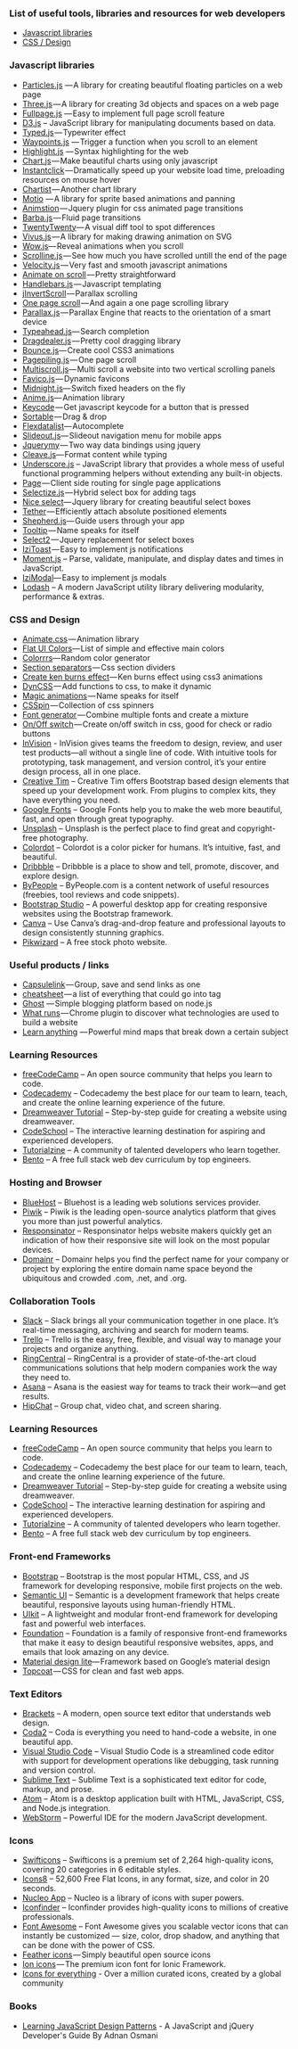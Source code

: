 ### List of useful tools, libraries and resources for web developers

* [Javascript libraries](#javascript-libraries)
* [CSS / Design](#css-and-design)


### Javascript libraries

* [Particles.js](http://vincentgarreau.com/particles.js/) — A library for creating beautiful floating particles on a web page
* [Three.js](https://threejs.org/) — A library for creating 3d objects and spaces on a web page
* [Fullpage.js](https://alvarotrigo.com/fullPage/#firstPage) — Easy to implement full page scroll feature
* [D3.js](https://d3js.org) – JavaScript library for manipulating documents based on data. 
* [Typed.js](http://www.mattboldt.com/demos/typed-js/) — Typewriter effect
* [Waypoints.js](http://imakewebthings.com/waypoints/) — Trigger a function when you scroll to an element
* [Highlight.js](https://highlightjs.org/) — Syntax highlighting for the web
* [Chart.js](http://www.chartjs.org/) — Make beautiful charts using only javascript
* [Instantclick](http://instantclick.io/) — Dramatically speed up your website load time, preloading resources on mouse hover
* [Chartist](http://gionkunz.github.io/chartist-js/index.html) — Another chart library
* [Motio](http://darsa.in/motio/#!introduction) — A library for sprite based animations and panning
* [Animstion](http://git.blivesta.com/animsition/) — Jquery plugin for css animated page transitions
* [Barba.js](https://github.com/luruke/barba.js) — Fluid page transitions
* [TwentyTwenty](http://zurb.com/playground/twentytwenty)— A visual diff tool to spot differences
* [Vivus.js](https://github.com/maxwellito/vivus#vivusjs) — A library for making drawing animation on SVG
* [Wow.js](http://mynameismatthieu.com/WOW/)— Reveal animations when you scroll
* [Scrolline.js](https://github.com/anthonyly/Scrolline.js) — See how much you have scrolled untill the end of the page
* [Velocity.js](http://velocityjs.org/) — Very fast and smooth javascript animations
* [Animate on scroll](http://michalsnik.github.io/aos/) — Pretty straightforward
* [Handlebars.js](http://handlebarsjs.com/) — Javascript templating
* [jInvertScroll](http://www.pixxelfactory.net/jInvertScroll/) — Parallax scrolling
* [One page scroll](https://github.com/peachananr/onepage-scroll) — And again a one page scrolling library
* [Parallax.js](https://github.com/wagerfield/parallax) — Parallax Engine that reacts to the orientation of a smart device
* [Typeahead.js](http://twitter.github.io/typeahead.js/)— Search completion
* [Dragdealer.js](http://skidding.github.io/dragdealer/) — Pretty cool dragging library
* [Bounce.js](http://bouncejs.com/)— Create cool CSS3 animations
* [Pagepiling.js](https://github.com/alvarotrigo/pagePiling.js) — One page scroll
* [Multiscroll.js](https://github.com/alvarotrigo/multiscroll.js)— Multi scroll a website into two vertical scrolling panels
* [Favico.js](http://lab.ejci.net/favico.js/) — Dynamic favicons
* [Midnight.js](http://aerolab.github.io/midnight.js/)— Switch fixed headers on the fly
* [Anime.js](http://animejs.com/)— Animation library
* [Keycode](http://keycode.info/) — Get javascript keycode for a button that is pressed
* [Sortable](http://rubaxa.github.io/Sortable/) — Drag & drop
* [Flexdatalist](http://projects.sergiodinislopes.pt/flexdatalist/)— Autocomplete
* [Slideout.js](https://slideout.js.org/)— Slideout navigation menu for mobile apps
* [Jquerymy](http://jquerymy.com/#/) — Two way data bindings using jquery
* [Cleave.js](http://nosir.github.io/cleave.js/)— Format content while typing
* [Underscore.js](http://underscorejs.org) – JavaScript library that provides a whole mess of useful functional programming helpers without extending any built-in objects.
* [Page](http://smalljs.org/client-side-routing/page/) — Client side routing for single page applications
* [Selectize.js](http://selectize.github.io/selectize.js/) — Hybrid select box for adding tags
* [Nice select](http://hernansartorio.com/jquery-nice-select/)— Jquery library for creating beautiful select boxes
* [Tether](http://tether.io/) — Efficiently attach absolute positioned elements
* [Shepherd.js](https://github.com/HubSpot/shepherd)— Guide users through your app
* [Tooltip](https://github.com/HubSpot/tooltip) — Name speaks for itself
* [Select2](https://select2.github.io/) — Jquery replacement for select boxes
* [IziToast](http://izitoast.marcelodolce.com/) — Easy to implement js notifications
* [Moment.js](http://momentjs.com) – Parse, validate, manipulate, and display dates and times in JavaScript.
* [IziModal](http://izimodal.marcelodolce.com/)— Easy to implement js modals
* [Lodash](https://lodash.com) – A modern JavaScript utility library delivering modularity, performance & extras.


### CSS and Design

* [Animate.css](https://daneden.github.io/animate.css/) — Animation library
* [Flat UI Colors](https://flatuicolors.com/)— List of simple and effective main colors
* [Colorrrs](https://www.webpagefx.com/web-design/random-color-picker/)— Random color generator
* [Section separators](https://tympanus.net/Development/SectionSeparators/) — Css section dividers
* [Create ken burns effect](https://www.kirupa.com/html5/ken_burns_effect_css.htm)— Ken burns effect using css3 animations
* [DynCSS](http://www.vittoriozaccaria.net/dyn-css/) — Add functions to css, to make it dynamic
* [Magic animations](https://www.minimamente.com/example/magic_animations/) — Name speaks for itself
* [CSSpin](https://webkul.github.io/csspin/) — Collection of css spinners
* [Font generator](http://brandmark.io/font-generator/) — Combine multiple fonts and create a mixture
* [On/Off switch](https://proto.io/freebies/onoff/) — Create on/off switch in css, good for check or radio buttons
* [InVision](https://www.invisionapp.com/?ref=creativetim) - InVision gives teams the freedom to design, review, and user test products—all without a single line of code. With intuitive tools for prototyping, task management, and version control, it’s your entire design process, all in one place.
* [Creative Tim](https://www.creative-tim.com) – Creative Tim offers Bootstrap based design elements that speed up your development work. From plugins to complex kits, they have everything you need.
* [Google Fonts](https://fonts.google.com) – Google Fonts help you to make the web more beautiful, fast, and open through great typography.
* [Unsplash](https://unsplash.com) – Unsplash is the perfect place to find great and copyright-free photography.
* [Colordot](https://color.hailpixel.com) – Colordot is a color picker for humans. It’s intuitive, fast, and beautiful.
* [Dribbble](https://dribbble.com) – Dribbble is a place to show and tell, promote, discover, and explore design.
* [ByPeople](https://www.bypeople.com) – ByPeople.com is a content network of useful resources (freebies, tool reviews and code snippets).
* [Bootstrap Studio](https://bootstrapstudio.io) – A powerful desktop app for creating responsive websites using the Bootstrap framework.
* [Canva](https://www.canva.com) – Use Canva’s drag-and-drop feature and professional layouts to design consistently stunning graphics.
* [Pikwizard](https://pikwizard.com) – A free stock photo website.


### Useful products / links

* [Capsulelink](http://capsulelink.com) — Group, save and send links as one
* [<head> cheatsheet](https://github.com/joshbuchea/HEAD) — a list of everything that could go into <head> tag
* [Ghost](https://ghost.org/) — Simple blogging platform based on node.js
* [What runs](https://www.whatruns.com/) — Chrome plugin to discover what technologies are used to build a website
* [Learn anything](https://learn-anything.xyz/learn-anything) — Powerful mind maps that break down a certain subject


### Learning Resources

* [freeCodeCamp](https://www.freecodecamp.com) – An open source community that helps you learn to code.
* [Codecademy](https://www.codecademy.com) – Codecademy the best place for our team to learn, teach, and create the online learning experience of the future.
* [Dreamweaver Tutorial](https://websitesetup.org/dreamweaver-tutorial/) – Step-by-step guide for creating a website using dreamweaver.
* [CodeSchool](https://www.codeschool.com) – The interactive learning destination for aspiring and experienced developers.
* [Tutorialzine](https://tutorialzine.com) – A community of talented developers who learn together.
* [Bento](https://bento.io) – A free full stack web dev curriculum by top engineers.


### Hosting and Browser
 
* [BlueHost](https://www.bluehost.com/?ref=creativetim) – Bluehost is a leading web solutions services provider.
* [Piwik](https://piwik.org) – Piwik is the leading open-source analytics platform that gives you more than just powerful analytics.
* [Responsinator](http://www.responsinator.com) – Responsinator helps website makers quickly get an indication of how their responsive site will look on the most popular devices.
* [Domainr](https://domainr.com) – Domainr helps you find the perfect name for your company or project by exploring the entire domain name space beyond the ubiquitous and crowded .com, .net, and .org.


### Collaboration Tools

* [Slack](https://slack.com) – Slack brings all your communication together in one place. It’s real-time messaging, archiving and search for modern teams.
* [Trello](https://trello.com) – Trello is the easy, free, flexible, and visual way to manage your projects and organize anything.
* [RingCentral](https://glip.com) – RingCentral is a provider of state-of-the-art cloud communications solutions that help modern companies work the way they need to.
* [Asana](https://asana.com/try) – Asana is the easiest way for teams to track their work—and get results.
* [HipChat](https://www.hipchat.com) – Group chat, video chat, and screen sharing.


### Learning Resources

* [freeCodeCamp](https://www.freecodecamp.com) – An open source community that helps you learn to code.
* [Codecademy](https://www.codecademy.com) – Codecademy the best place for our team to learn, teach, and create the online learning experience of the future.
* [Dreamweaver Tutorial](https://websitesetup.org/dreamweaver-tutorial/) – Step-by-step guide for creating a website using dreamweaver.
* [CodeSchool](https://www.codeschool.com) – The interactive learning destination for aspiring and experienced developers.
* [Tutorialzine](https://tutorialzine.com) – A community of talented developers who learn together.
* [Bento](https://bento.io) – A free full stack web dev curriculum by top engineers.


### Front-end Frameworks

* [Bootstrap](http://getbootstrap.com) – Bootstrap is the most popular HTML, CSS, and JS framework for developing responsive, mobile first projects on the web.
* [Semantic UI](https://semantic-ui.com)  – Semantic is a development framework that helps create beautiful, responsive layouts using human-friendly HTML.
* [UIkit](https://getuikit.com) – A lightweight and modular front-end framework for developing fast and powerful web interfaces.
* [Foundation](http://foundation.zurb.com) – Foundation is a family of responsive front-end frameworks that make it easy to design beautiful responsive websites, apps, and emails that look amazing on any device.
* [Material design lite](https://getmdl.io/index.html)— Framework based on Google’s material design
* [Topcoat](http://topcoat.io/) — CSS for clean and fast web apps.


### Text Editors

* [Brackets](http://brackets.io) – A modern, open source text editor that understands web design.
* [Coda2](https://panic.com/coda/) – Coda is everything you need to hand-code a website, in one beautiful app.
* [Visual Studio Code](https://code.visualstudio.com) – Visual Studio Code is a streamlined code editor with support for development operations like debugging, task running and version control.
* [Sublime Text](http://www.sublimetext.com) – Sublime Text is a sophisticated text editor for code, markup, and prose.
* [Atom](https://atom.io) – Atom is a desktop application built with HTML, JavaScript, CSS, and Node.js integration.
* [WebStorm](https://www.jetbrains.com/webstorm/) – Powerful IDE for the modern JavaScript development.


### Icons

* [Swifticons](https://www.swifticons.com) – Swifticons is a premium set of 2,264 high-quality icons, covering 20 categories in 6 editable styles.
* [Icons8](https://icons8.com) – 52,600 Free Flat Icons, in any format, size, and color in 20 seconds.
* [Nucleo App](https://nucleoapp.com?ref=creativetim) – Nucleo is a library of icons with super powers.
* [Iconfinder](https://www.iconfinder.com) – Iconfinder provides high-quality icons to millions of creative professionals.
* [Font Awesome](http://fontawesome.io) – Font Awesome gives you scalable vector icons that can instantly be customized — size, color, drop shadow, and anything that can be done with the power of CSS.
* [Feather icons](https://feathericons.com/) — Simply beautiful open source icons
* [Ion icons](http://ionicons.com/) — The premium icon font for Ionic Framework.
* [Icons for everything](https://thenounproject.com/) - Over a million curated icons, created by a global community

### Books

* [Learning JavaScript Design Patterns](https://addyosmani.com/resources/essentialjsdesignpatterns/book/) - A JavaScript and jQuery Developer's Guide By Adnan Osmani
